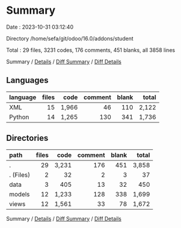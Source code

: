 # Summary

Date : 2023-10-31 03:12:40

Directory /home/sefa/git/odoo/16.0/addons/student

Total : 29 files,  3231 codes, 176 comments, 451 blanks, all 3858 lines

Summary / [Details](details.md) / [Diff Summary](diff.md) / [Diff Details](diff-details.md)

## Languages
| language | files | code | comment | blank | total |
| :--- | ---: | ---: | ---: | ---: | ---: |
| XML | 15 | 1,966 | 46 | 110 | 2,122 |
| Python | 14 | 1,265 | 130 | 341 | 1,736 |

## Directories
| path | files | code | comment | blank | total |
| :--- | ---: | ---: | ---: | ---: | ---: |
| . | 29 | 3,231 | 176 | 451 | 3,858 |
| . (Files) | 2 | 32 | 2 | 3 | 37 |
| data | 3 | 405 | 13 | 32 | 450 |
| models | 12 | 1,233 | 128 | 338 | 1,699 |
| views | 12 | 1,561 | 33 | 78 | 1,672 |

Summary / [Details](details.md) / [Diff Summary](diff.md) / [Diff Details](diff-details.md)